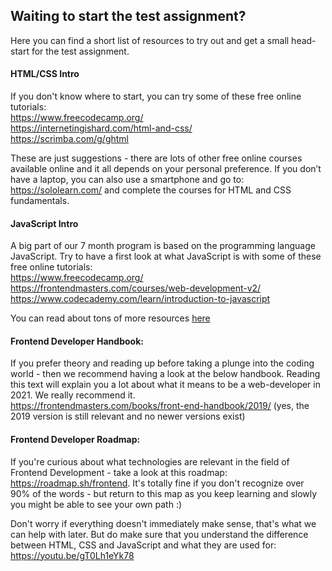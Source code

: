## Waiting to start the test assignment?
Here you can find a short list of resources to try out and get a small head-start for the test assignment.

#### HTML/CSS Intro
If you don't know where to start, you can try some of these free online tutorials:
<br /><a href="https://www.freecodecamp.org/" target="_blank">https://www.freecodecamp.org/</a>
<br /><a href="https://internetingishard.com/html-and-css/" target="_blank">https://internetingishard.com/html-and-css/</a>
<br /><a href="https://scrimba.com/g/ghtml" target="_blank">https://scrimba.com/g/ghtml</a>


These are just suggestions - there are lots of other free online courses available online and it all depends on your personal preference.
If you don’t have a laptop, you can also use a smartphone and go to: https://sololearn.com/ and complete the courses for HTML and CSS fundamentals.

#### JavaScript Intro
A big part of our 7 month program is based on the programming language JavaScript. Try to have a first look at what JavaScript is with some of these free online tutorials:
<br /><a href="https://www.freecodecamp.org/" target="_blank">https://www.freecodecamp.org/</a>
<br /><a href="https://frontendmasters.com/courses/web-development-v2/" target="_blank">https://frontendmasters.com/courses/web-development-v2/</a>
<br /><a href="https://www.codecademy.com/learn/introduction-to-javascript" target="_blank">https://www.codecademy.com/learn/introduction-to-javascript</a>

You can read about tons of more resources <a href="https://frontendmasters.com/books/front-end-handbook/2018/learning/javascript.html" target="_blank">here</a>

#### Frontend Developer Handbook:
If you prefer theory and reading up before taking a plunge into the coding world - then we recommend having a look at the below handbook. Reading this text will explain you a lot about what it means to be a web-developer in 2021. We really recommend it.
<br /><a href="https://frontendmasters.com/books/front-end-handbook/2019/" target="_blank">https://frontendmasters.com/books/front-end-handbook/2019/</a>
(yes, the 2019 version is still relevant and no newer versions exist)

#### Frontend Developer Roadmap:
If you're curious about what technologies are relevant in the field of Frontend Development - take a look at this roadmap: <a href="https://roadmap.sh/frontend" target="_blank">https://roadmap.sh/frontend</a>. It's totally fine if you don't recognize over 90% of the words - but return to this map as you keep learning and slowly you might be able to see your own path :)


Don't worry if everything doesn't immediately make sense, that's what we can help with later.
But do make sure that you understand the difference between HTML, CSS and JavaScript and what they are used for: <a href="https://youtu.be/gT0Lh1eYk78" target="_blank">https://youtu.be/gT0Lh1eYk78</a>
<br />
